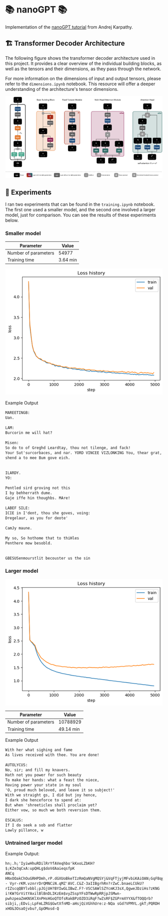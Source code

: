 # 📚 nanoGPT 📚

Implementation of the [nanoGPT tutorial](https://www.youtube.com/watch?v=kCc8FmEb1nY) from Andrej Karpathy.


## 🏗️ Transformer Decoder Architecture

The following figure shows the transformer decoder architecture used in this project. It provides a clear overview of the individual building blocks, as well as the tensors and their dimensions, as they pass through the network.

For more information on the dimensions of input and output tensors, please refer to the `dimensions.ipynb` notebook. This resource will offer a deeper understanding of the architecture's tensor dimensions.

![architecture](./images/TransfomerDecoder.png)


## 🧪 Experiments

I ran two experiments that can be found in the `training.ipynb` notebook. The first one used a smaller model, and the second one involved a larger model, just for comparison. You can see the results of these experiments below.

### Smaller model

| Parameter          | Value     |
|--------------------|-----------|
| Number of parameters | 54977      |
| Training time        | 3.64 min     |

![architecture](./images/loss_small.png)

Example Output
```
MAREETINGB:
Uan.

LAM:
Burcorin me will hat?

Misen:
So do to of Greghd Leardtay, thou not tilenge, and fack!
Your Sut'surcorbaces, and nar. YORD VINCEE VIZLONKING You, thear grat, shend a to mee Bum gove eich.


ILARDY.
YO:

Pentled sird groving not this
I by behherrath dume.
Gaje iffe hin thoughbs. MAre!

LABEF SILE:
ICIE in I'dent, thou she goves, voing:
Dregelaur, as you for deote'

CamJy maune.

My so, So hothome that to thiHles
Penthere mow besobld.


GBESUSenmourstlit becouster us the sin
```

### Larger model

![architecture](./images/loss_large.png)

| Parameter          | Value     |
|--------------------|-----------|
| Number of parameters | 10788929      |
| Training time        | 49.14 min     |

Example Output
```
With her what sighing and fame
As lives received with thee. You are done!

AUTOLYCUS:
No, sir; and fill my knavers.
Hath not you power for such beauty
To make her hands: what a feast the niece,
Having power your state in my soul
'O, proud much beloved, and leave it so subject!'
With we straight gs, I did but joy hence,
I dark she henceforce to spend at:
But when 'shreeticles shall proclaim yet?
Either vow, so much we both reversion them.

ESCALUS:
If I do seek a sob and flatter
Lawly pillance, w
```

### Untrained larger model
 
Example Output:
```
hn;.h;'IyiwHhuRDilRrYfAVeqhbo'kKxoLZbKH?$;KZe3qCxA:upQHLg$doVdAaieqsfpK
ANCq HNxOOakChOuGRHPDmh,rP.dGXUoBkeTIzRmQaNVgMQSYj&VqFTjyjMFvbiKAiOAN;GqFBqgeMZjPVc?- Vyr-rKM.vznrrDrQMNCiN.qMZ'AVC.C&Z-3aIIBgrhRn?rZwC.bnaeLCUkU?rIZscqQBYlvbbl;pJGjUH?BYIwGLIBwZ.F?-VSCSAWlSZYcmKJ3sX,QgweJDziHs?zKNG
i!KW?GrVitYAxilBlBnDLIKzEm$vyZSspYFsDTWwRpRRjpJSMwn-pwhzpeaZmKNSKlXnPHsHGoQTOfsRakBPzOZO3iRqF?wZsRF$ZGPrmXYYX&fTOQQrb?sibji,;EDvi;LpFmLZRG$GwtXfnMD-aHsjQiVGhhUre:z-NQa sGd?VPMYL.gkT;PQRDH xHO&3OsaOjvbu?,GpOMosd-Q
```
